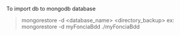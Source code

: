 To import db to mongodb database

> mongorestore -d <database_name> <directory_backup>
ex: mongorestore -d myFonciaBdd ./myFonciaBdd